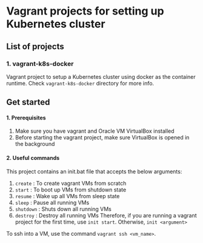 # Vagrant projects for setting up Kubernetes cluster
## List of projects
### 1. vagrant-k8s-docker
Vagrant project to setup a Kubernetes cluster using docker as the container runtime. Check `vagrant-k8s-docker` directory for more info.

## Get started

#### 1. Prerequisites
1. Make sure you have vagrant and Oracle VM VirtualBox installed
2. Before starting the vagrant project, make sure VirtualBox is opened in the background

#### 2. Useful commands
This project contains an init.bat file that accepts the below arguments:
1. `create`   : To create vagrant VMs from scratch
2. `start`    : To boot up VMs from shutdown state
3. `resume`   : Wake up all VMs from sleep state
4. `sleep`    : Pause all running VMs
5. `shutdown` : Shuts down all running VMs
6. `destroy`  : Destroy all running VMs
Therefore, if you are running a vagrant project for the first time, use `init start`. Otherwise, `init <argument>`

To ssh into a VM, use the command `vagrant ssh <vm_name>`.